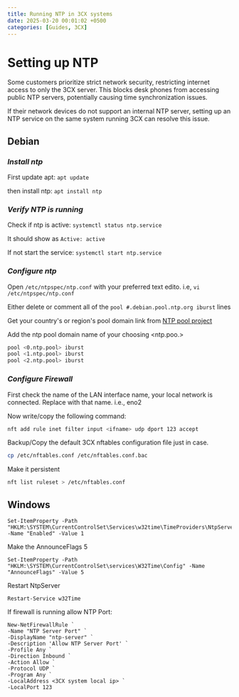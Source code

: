 ```yaml
---
title: Running NTP in 3CX systems
date: 2025-03-20 00:01:02 +0500
categories: [Guides, 3CX]
---
```


# **Setting up NTP** 
<!-- A man onces said, be humble and you will go further.
Mna's was ignorant though. So I don't know what to think about such advices. -->

Some customers prioritize strict network security, restricting internet access to only the 3CX server. This blocks desk phones from accessing public NTP servers, potentially causing time synchronization issues.

If their network devices do not support an internal NTP server, setting up an NTP service on the same system running 3CX can resolve this issue.

## **Debian**

### *Install ntp*

First update apt: `apt update`

then install ntp: `apt install ntp`

### *Verify NTP is running*

Check if ntp is active: `systemctl status ntp.service`

It should show as `Active: active`

If not start the service: `systemctl start ntp.service`

### *Configure ntp*

Open `/etc/ntpspec/ntp.conf` with your preferred text edito. i.e, `vi /etc/ntpspec/ntp.conf`

Either delete or comment all of the `pool #.debian.pool.ntp.org iburst`  lines

Get your country's or region's pool domain link from [NTP pool project](https://www.ntppool.org/en)

Add the ntp pool domain name of your choosing <ntp.poo.>

```sh
pool <0.ntp.pool> iburst
pool <1.ntp.pool> iburst
pool <2.ntp.pool> iburst
```

### *Configure Firewall*

First check the name of the LAN interface name, your local network is connected. Replace <ifname> with that name. i.e., eno2

Now write/copy the following command:
```sh
nft add rule inet filter input <ifname> udp dport 123 accept
```

Backup/Copy the default 3CX nftables configuration file just in case.
```sh
cp /etc/nftables.conf /etc/nftables.conf.bac
```
Make it persistent
```sh
nft list ruleset > /etc/nftables.conf
```

## **Windows**
```pwsh
Set-ItemProperty -Path "HKLM:\SYSTEM\CurrentControlSet\Services\w32time\TimeProviders\NtpServer" -Name "Enabled" -Value 1
```

Make the AnnounceFlags 5
```pwsh
Set-ItemProperty -Path "HKLM:\SYSTEM\CurrentControlSet\services\W32Time\Config" -Name "AnnounceFlags" -Value 5
```

Restart NtpServer
```pwsh
Restart-Service w32Time
```

If firewall is running allow NTP Port:

``` pwsh
New-NetFirewallRule `
-Name "NTP Server Port" `
-DisplayName "ntp-server" `
-Description 'Allow NTP Server Port' `
-Profile Any `
-Direction Inbound `
-Action Allow `
-Protocol UDP `
-Program Any `
-LocalAddress <3CX system local ip> `
-LocalPort 123
```
